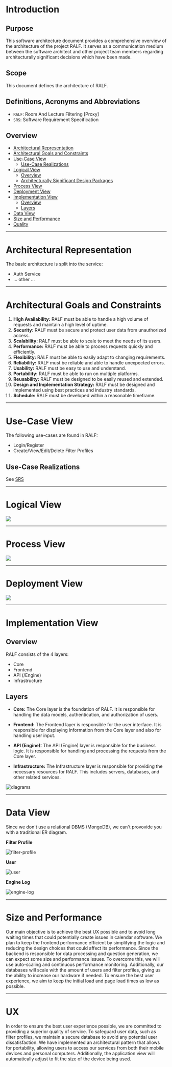 # Introduction

## Purpose

This software architecture document provides a comprehensive overview of the architecture of the project RALF. It serves as a communication medium between the software architect and other project team members regarding architecturally significant decisions which have been made.

## Scope

This document defines the architecture of RALF.

## Definitions, Acronyms and Abbreviations

- `RALF`: Room And Lecture Filtering [Proxy]
- `SRS`: Software Requirement Specification

## Overview

- [Architectural Representation](#architectural-representation)
- [Architectural Goals and Constraints](#architectural-goals-and-constraints)
- [Use-Case View](#use-case-view)
  - [Use-Case Realizations](#use-case-realizations)
- [Logical View](#logical-view)
  - [Overview](#overview)
  - [Architecturally Significant Design Packages](#architecturally-significant-design-packages)
- [Process View](#process-view)
- [Deployment View](#deployment-view)
- [Implementation View](#implementation-view)
  - [Overview](#overview)
  - [Layers](#layers)
- [Data View](#data-view)
- [Size and Performance](#size-and-performance)
- [Quality](#quality)

---

# Architectural Representation

The basic architecture is split into the service:

- Auth Service
- ... other ...

---

# Architectural Goals and Constraints

1. **High Availability:** RALF must be able to handle a high volume of requests and maintain a high level of uptime. 
2. **Security:** RALF must be secure and protect user data from unauthorized access. 
3. **Scalability:** RALF must be able to scale to meet the needs of its users. 
4. **Performance:** RALF must be able to process requests quickly and efficiently. 
5. **Flexibility:** RALF must be able to easily adapt to changing requirements. 
6. **Reliability:** RALF must be reliable and able to handle unexpected errors. 
7. **Usability:** RALF must be easy to use and understand. 
8. **Portability:** RALF must be able to run on multiple platforms. 
9. **Reusability:** RALF must be designed to be easily reused and extended. 
10. **Design and Implementation Strategy:** RALF must be designed and implemented using best practices and industry standards. 
11. **Schedule:** RALF must be developed within a reasonable timeframe. 

---

# Use-Case View

The following use-cases are found in RALF:

- Login/Register
- Create/View/Edit/Delete Filter Profiles

## Use-Case Realizations

See [SRS](https://srs.ralf.life/)

---

# Logical View

![](./assets/aaaa.png)

---

# Process View

![](./assets/lukakek.png)

---

# Deployment View

![](./assets/lucakek.png)

---

# Implementation View

## Overview

RALF consists of the 4 layers:

- Core
- Frontend
- API (/Engine)
- Infrastructure 

## Layers

- **Core:** The Core layer is the foundation of RALF. It is responsible for handling the data models, authentication, and authorization of users. 

- **Frontend:** The Frontend layer is responsible for the user interface. It is responsible for displaying information from the Core layer and also for handling user input.

- **API (Engine):** The API (Engine) layer is responsible for the business logic. It is responsible for handling and processing the requests from the Core layer.

- **Infrastructure:** The Infrastructure layer is responsible for providing the necessary resources for RALF. This includes servers, databases, and other related services.

![diagrams](./assets/diamonds!!!!!!!11.png)

---

# Data View

Since we don't use a relational DBMS (MongoDB), we can't provovide you with a traditional ER diagram.

**Filter Profile**

![filter-profile](./assets/dv-filter-profile.svg)

**User**

![user](./assets/dv-user.svg)

**Engine Log**

![engine-log](./assets/dv-engine-log.svg)

---

# Size and Performance

Our main objective is to achieve the best UX possible and to avoid long waiting times that could potentially create issues in calendar software. 
We plan to keep the frontend performance efficient by simplifying the logic and reducing the design choices that could affect its performance. Since the backend is responsible for data processing and question generation, we can expect some size and performance issues. To overcome this, we will use auto-scaling and continuous performance monitoring.
Additionally, our databases will scale with the amount of users and filter profiles, giving us the ability to increase our hardware if needed. To ensure the best user experience, we aim to keep the initial load and page load times as low as possible.

---

# UX

In order to ensure the best user experience possible, we are committed to providing a superior quality of service. To safeguard user data, such as filter profiles, we maintain a secure database to avoid any potential user dissatisfaction. We have implemented an architectural pattern that allows for portability, allowing users to access our services from both their mobile devices and personal computers. Additionally, the application view will automatically adjust to fit the size of the device being used.
